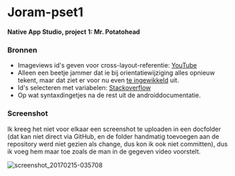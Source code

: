 # Joram-pset1

**Native App Studio,
project 1: Mr. Potatohead**

### Bronnen

* Imageviews id's geven voor cross-layout-referentie: [YouTube](https://www.youtube.com/watch?v=Y7JTkXoN8OE)
 * Alleen een beetje jammer dat ie bij orientatiewijziging alles opnieuw tekent, maar dat ziet er voor nu even [te ingewikkeld](http://stackoverflow.com/questions/3542333/how-to-prevent-custom-views-from-losing-state-across-screen-orientation-changes/3542895#3542895) uit.
* Id's selecteren met variabelen: [Stackoverflow](http://stackoverflow.com/questions/4865244/android-using-findviewbyid-with-a-string-in-a-loop)
* Op wat syntaxdingetjes na de rest uit de androiddocumentatie.

### Screenshot

Ik kreeg het niet voor elkaar een screenshot te uploaden in een docfolder
(dat kan niet direct via GitHub, en de folder handmatig toevoegen aan de
repository werd niet gezien als change, dus kon ik ook niet committen),
dus ik voeg hem maar toe zoals de man in de gegeven video voorstelt.

![screenshot_20170215-035708](https://cloud.githubusercontent.com/assets/25686782/22959541/88e6d980-f337-11e6-808f-375d67dd29be.png)
